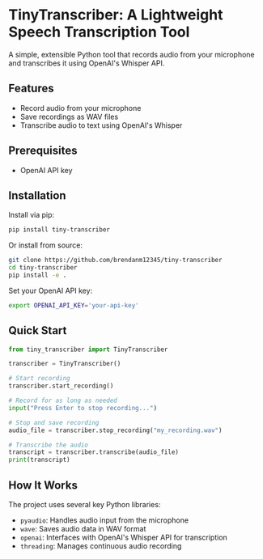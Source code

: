 # TinyTranscriber: A Lightweight Speech Transcription Tool

A simple, extensible Python tool that records audio from your microphone and transcribes it using OpenAI's Whisper API.

## Features

- Record audio from your microphone
- Save recordings as WAV files
- Transcribe audio to text using OpenAI's Whisper

## Prerequisites

- OpenAI API key

## Installation

Install via pip:
```bash
pip install tiny-transcriber
```

Or install from source:
```bash
git clone https://github.com/brendanm12345/tiny-transcriber
cd tiny-transcriber
pip install -e .
```

Set your OpenAI API key:
```bash
export OPENAI_API_KEY='your-api-key'
```

## Quick Start

```python
from tiny_transcriber import TinyTranscriber

transcriber = TinyTranscriber()

# Start recording
transcriber.start_recording()

# Record for as long as needed
input("Press Enter to stop recording...")

# Stop and save recording
audio_file = transcriber.stop_recording("my_recording.wav")

# Transcribe the audio
transcript = transcriber.transcribe(audio_file)
print(transcript)
```

## How It Works

The project uses several key Python libraries:
- `pyaudio`: Handles audio input from the microphone
- `wave`: Saves audio data in WAV format
- `openai`: Interfaces with OpenAI's Whisper API for transcription
- `threading`: Manages continuous audio recording
